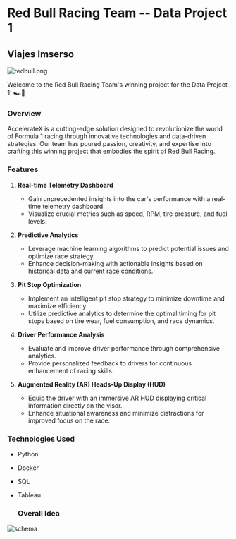 # Red Bull Racing Team -- Data Project 1

## Viajes Imserso

![redbull.png](https://cdn-1.motorsport.com/images/mgl/Y99JQRbY/s8/red-bull-racing-logo-1.jpg)

Welcome to the Red Bull Racing Team's winning project for the Data Project 1! 🏎️🚀

### Overview

AccelerateX is a cutting-edge solution designed to revolutionize the world of Formula 1 racing through innovative technologies and data-driven strategies. Our team has poured passion, creativity, and expertise into crafting this winning project that embodies the spirit of Red Bull Racing.

### Features

1. **Real-time Telemetry Dashboard**
   - Gain unprecedented insights into the car's performance with a real-time telemetry dashboard.
   - Visualize crucial metrics such as speed, RPM, tire pressure, and fuel levels.

2. **Predictive Analytics**
   - Leverage machine learning algorithms to predict potential issues and optimize race strategy.
   - Enhance decision-making with actionable insights based on historical data and current race conditions.

3. **Pit Stop Optimization**
   - Implement an intelligent pit stop strategy to minimize downtime and maximize efficiency.
   - Utilize predictive analytics to determine the optimal timing for pit stops based on tire wear, fuel consumption, and race dynamics.

4. **Driver Performance Analysis**
   - Evaluate and improve driver performance through comprehensive analytics.
   - Provide personalized feedback to drivers for continuous enhancement of racing skills.

5. **Augmented Reality (AR) Heads-Up Display (HUD)**
   - Equip the driver with an immersive AR HUD displaying critical information directly on the visor.
   - Enhance situational awareness and minimize distractions for improved focus on the race.

### Technologies Used

- Python
- Docker
- SQL
- Tableau

  ### Overall Idea
![schema](https://github.com/jorgedom5/EquipoPole/assets/148787367/4ad18cf9-7e83-49e9-b1ad-f5d26d34fbf6)

